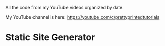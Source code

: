 All the code from my YouTube videos organized by date.

My YouTube channel is here: https://youtube.com/c/prettyprintedtutorials

# Static Site Generator
